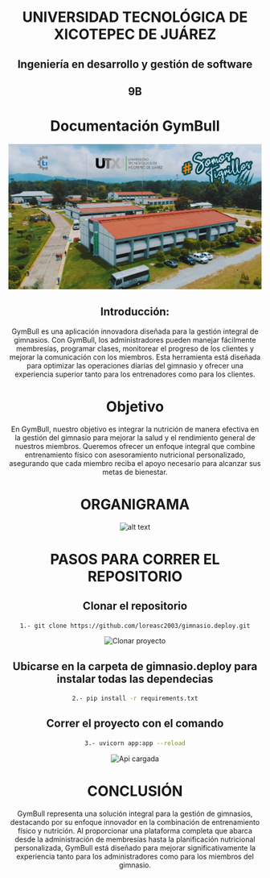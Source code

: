 <div align = "center">

# UNIVERSIDAD TECNOLÓGICA DE XICOTEPEC DE JUÁREZ

## Ingeniería en desarrollo y gestión de software

## 9B

# Documentación GymBull
![alt text](../Imagenes/portada.png)
## Introducción:

GymBull es una aplicación innovadora diseñada para la gestión integral de gimnasios. Con GymBull, los administradores pueden manejar fácilmente membresías, programar clases, monitorear el progreso de los clientes y mejorar la comunicación con los miembros. Esta herramienta está diseñada para optimizar las operaciones diarias del gimnasio y ofrecer una experiencia superior tanto para los entrenadores como para los clientes.

# Objetivo

En GymBull, nuestro objetivo es integrar la nutrición de manera efectiva en la gestión del gimnasio para mejorar la salud y el rendimiento general de nuestros miembros. Queremos ofrecer un enfoque integral que combine entrenamiento físico con asesoramiento nutricional personalizado, asegurando que cada miembro reciba el apoyo necesario para alcanzar sus metas de bienestar.

# ORGANIGRAMA
![alt text](../../gimnasio.deploy/Imagenes/organigrama.jpg)
# PASOS PARA CORRER EL REPOSITORIO

## Clonar el repositorio

```sh
1.- git clone https://github.com/loreasc2003/gimnasio.deploy.git
```

![Clonar proyecto](../Imagenes/clon.png)

## Ubicarse en la carpeta de gimnasio.deploy para instalar todas las dependecias

```sh
2.- pip install -r requirements.txt
```

## Correr el proyecto con el comando

```sh
3.- uvicorn app:app --reload
```
![Api cargada](../Imagenes/api.png)

# CONCLUSIÓN

GymBull representa una solución integral para la gestión de gimnasios, destacando por su enfoque innovador en la combinación de entrenamiento físico y nutrición. Al proporcionar una plataforma completa que abarca desde la administración de membresías hasta la planificación nutricional personalizada, GymBull está diseñado para mejorar significativamente la experiencia tanto para los administradores como para los miembros del gimnasio.

</div>